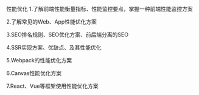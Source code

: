 性能优化
1.了解前端性能衡量指标、性能监控要点，掌握一种前端性能监控方案


2.了解常见的Web、App性能优化方案


3.SEO排名规则、SEO优化方案、前后端分离的SEO


4.SSR实现方案、优缺点、及其性能优化


5.Webpack的性能优化方案


6.Canvas性能优化方案


7.React、Vue等框架使用性能优化方案